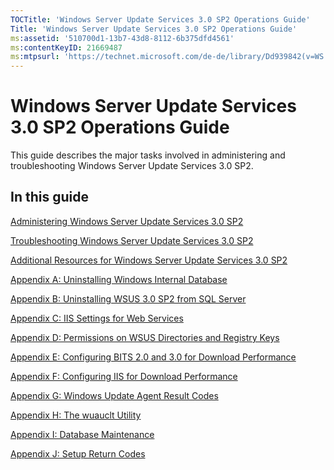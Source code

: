 ```yaml
---
TOCTitle: 'Windows Server Update Services 3.0 SP2 Operations Guide'
Title: 'Windows Server Update Services 3.0 SP2 Operations Guide'
ms:assetid: '510700d1-13b7-43d8-8112-6b375dfd4561'
ms:contentKeyID: 21669487
ms:mtpsurl: 'https://technet.microsoft.com/de-de/library/Dd939842(v=WS.10)'
---
```


Windows Server Update Services 3.0 SP2 Operations Guide
=======================================================

This guide describes the major tasks involved in administering and troubleshooting Windows Server Update Services 3.0 SP2.

In this guide
-------------

[Administering Windows Server Update Services 3.0 SP2](https://technet.microsoft.com/e0752479-e554-4f21-9a53-5bd0777dcb6d)

[Troubleshooting Windows Server Update Services 3.0 SP2](https://technet.microsoft.com/208c8ae1-5f67-4b85-a347-ecb5823f90b3)

[Additional Resources for Windows Server Update Services 3.0 SP2](https://technet.microsoft.com/ea4b7c3a-e481-4d84-9f38-4f28ad61f51f)

[Appendix A: Uninstalling Windows Internal Database](https://technet.microsoft.com/46dbb0ac-eda3-4a16-af94-9ca0652e697c)

[Appendix B: Uninstalling WSUS 3.0 SP2 from SQL Server](https://technet.microsoft.com/8fab9cbf-7ab1-4633-b765-80c334568588)

[Appendix C: IIS Settings for Web Services](https://technet.microsoft.com/b940c212-f4c4-493f-906a-29bcdc7c9186)

[Appendix D: Permissions on WSUS Directories and Registry Keys](https://technet.microsoft.com/0eeba30a-390a-4891-8c73-71605c4152f4)

[Appendix E: Configuring BITS 2.0 and 3.0 for Download Performance](https://technet.microsoft.com/e2537c5c-3bc6-4428-a70b-128d11eaa124)

[Appendix F: Configuring IIS for Download Performance](https://technet.microsoft.com/0c5c5aec-0c34-4040-b7c4-73ea7389f02a)

[Appendix G: Windows Update Agent Result Codes](https://technet.microsoft.com/48061af2-cebf-4107-b804-d0fa16bb65ea)

[Appendix H: The wuauclt Utility](https://technet.microsoft.com/7cc1c5f9-5678-4bb4-a7a6-18939dcc120c)

[Appendix I: Database Maintenance](https://technet.microsoft.com/0077e395-434d-4f60-85a0-ed3091449235)

[Appendix J: Setup Return Codes](https://technet.microsoft.com/1e404f17-7e6b-4ce0-ad81-1e0d03bbaf39)
